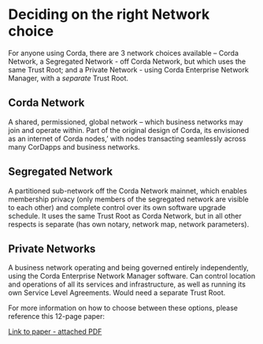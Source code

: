 # Deciding on the right Network choice

For anyone using Corda, there are 3 network choices available – Corda Network, a Segregated Network - off Corda Network, but which uses the same Trust Root; and a Private Network - using Corda Enterprise Network Manager, with a *separate* Trust Root.

## Corda Network

A shared, permissioned, global network – which business networks may join and operate within. Part of the original design of Corda, its envisioned as an internet of Corda nodes,’ with nodes transacting seamlessly across many CorDapps and business networks.

## Segregated Network

A partitioned sub-network off the Corda Network mainnet, which enables membership privacy (only members of the segregated network are visible to each other) and complete control over its own software upgrade schedule. It uses the same Trust Root as Corda Network, but in all other respects is separate (has own notary, network map, network parameters).

## Private Networks

A business network operating and being governed entirely independently, using the Corda Enterprise Network Manager software. Can control location and operations of all its services and infrastructure, as well as running its own Service Level Agreements. Would need a separate Trust Root.

For more information on how to choose between these options, please reference this 12-page paper:

[Link to paper - attached PDF](https://github.com/corda-network/corda-network.github.io/blob/change/site-handover/assets/Corda%20Networks%20-%20guiding%20note_Final.pdf)
